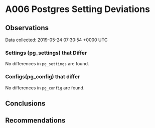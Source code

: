 # A006 Postgres Setting Deviations #

## Observations ##
Data collected: 2019-05-24 07:30:54 +0000 UTC  

### Settings (pg_settings) that Differ ###

No differences in `pg_settings` are found.

### Configs(pg_config) that differ ###

No differences in `pg_config` are found.



## Conclusions ##


## Recommendations ##

